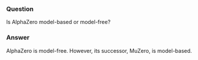 ### Question
Is AlphaZero model-based or model-free?

### Answer
AlphaZero is model-free. However, its successor, MuZero, is model-based.
